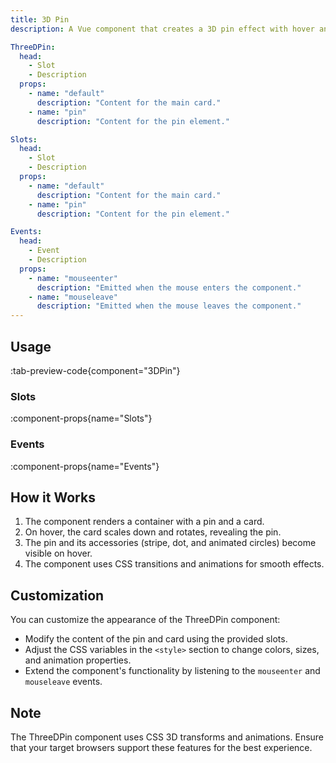 ```yaml
---
title: 3D Pin
description: A Vue component that creates a 3D pin effect with hover animations.

ThreeDPin:
  head:
    - Slot
    - Description
  props:
    - name: "default"
      description: "Content for the main card."
    - name: "pin"
      description: "Content for the pin element."

Slots:
  head:
    - Slot
    - Description
  props:
    - name: "default"
      description: "Content for the main card."
    - name: "pin"
      description: "Content for the pin element."

Events:
  head:
    - Event
    - Description
  props:
    - name: "mouseenter"
      description: "Emitted when the mouse enters the component."
    - name: "mouseleave"
      description: "Emitted when the mouse leaves the component."
---
```


## Usage

:tab-preview-code{component="3DPin"}

### Slots

:component-props{name="Slots"}

### Events

:component-props{name="Events"}

## How it Works

1. The component renders a container with a pin and a card.
2. On hover, the card scales down and rotates, revealing the pin.
3. The pin and its accessories (stripe, dot, and animated circles) become visible on hover.
4. The component uses CSS transitions and animations for smooth effects.

## Customization

You can customize the appearance of the ThreeDPin component:

- Modify the content of the pin and card using the provided slots.
- Adjust the CSS variables in the `<style>` section to change colors, sizes, and animation properties.
- Extend the component's functionality by listening to the `mouseenter` and `mouseleave` events.

## Note

The ThreeDPin component uses CSS 3D transforms and animations. Ensure that your target browsers support these features for the best experience.
